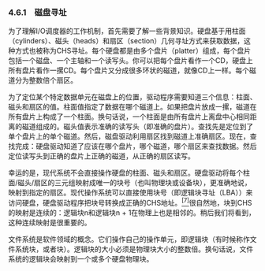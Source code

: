 ### 4.6.1　磁盘寻址

为了理解I/O调度器的工作机制，首先需要了解一些背景知识。硬盘基于用柱面（cylinders）、磁头（heads）和扇区（section）几何寻址方式来获取数据，这种方式也被称为CHS寻址。每个硬盘都是由多个盘片（platter）组成，每个盘片包括一个磁盘、一个主轴和一个读写头。你可以把每个盘片看作一个CD，硬盘上所有盘片看作一摞CD。每个盘片又分成很多环状的磁道，就像CD上一样。每个磁道分为整数倍个扇区。

为了定位某个特定数据单元在磁盘上的位置，驱动程序需要知道三个信息：柱面、磁头和扇区的值。柱面值指定了数据在哪个磁道上。如果把盘片放成一摞，磁道在所有盘片上构成了一个柱面。换句话说，一个柱面是由所有盘片上离盘中心相同距离的磁道组成的。磁头值表示准确的读写头（即准确的盘片）。查找先是定位到了单个盘片上的单个磁道。然后，磁盘驱动利用扇区找到磁道上准确扇区。现在，查找完成：硬盘驱动知道了应该在哪个盘片，哪个磁道，哪个扇区来查找数据。然后定位读写头到正确的盘片上正确的磁道，从正确的扇区读写。

幸运的是，现代系统不会直接操作硬盘的柱面、磁头和扇区。硬盘驱动将每个柱面/磁头/扇区的三元组映射成唯一的块号（也叫物理块或设备块），更准确地说，映射到指定的扇区。现代操作系统可以直接使用块号（即逻辑块寻址（LBA））来访问硬盘，硬盘驱动程序把块号转换成正确的CHS地址。<a class="my_markdown" href="['#anchor47']"><sup class="my_markdown">[7]</sup></a>很自然地，块到CHS的映射是连续的：逻辑块n和逻辑块n + 1在物理上也是相邻的。稍后我们将看到，这种连续映射是很重要的。

文件系统是软件领域的概念。它们操作自己的操作单元，即逻辑块（有时候称作文件系统块，或者块）。逻辑块的大小必须是物理块大小的整数倍。换句话说，文件系统的逻辑块会映射到一个或多个硬盘物理块。


